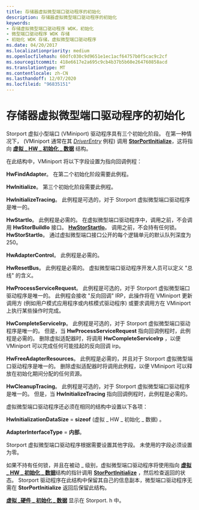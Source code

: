 ```yaml
---
title: 存储器虚拟微型端口驱动程序的初始化
description: 存储器虚拟微型端口驱动程序的初始化
keywords:
- 存储虚拟微型端口驱动程序 WDK，初始化
- 微型端口驱动程序 WDK 存储
- 初始化 WDK 存储，虚拟微型端口驱动程序
ms.date: 04/20/2017
ms.localizationpriority: medium
ms.openlocfilehash: 60dfc030c9d9651e1ec1acf64757b0f5cac9c2cf
ms.sourcegitcommit: 418e6617e2a695c9cb4b37b5b60e264760858acd
ms.translationtype: MT
ms.contentlocale: zh-CN
ms.lasthandoff: 12/07/2020
ms.locfileid: "96835151"
---
```

# <a name="initialization-of-storage-virtual-miniport-drivers"></a>存储器虚拟微型端口驱动程序的初始化


Storport 虚拟小型端口 (VMiniport) 驱动程序具有三个初始化阶段。 在第一种情况下， (VMiniport 通常在其 [*DriverEntry*](/windows-hardware/drivers/ddi/wdm/nc-wdm-driver_initialize) 例程) 调用 [**StorPortInitialize**](/windows-hardware/drivers/ddi/storport/nf-storport-storportinitialize)，这将指向 [**虚拟 \_ HW \_ 初始化 \_ 数据**](/windows-hardware/drivers/ddi/storport/ns-storport-_virtual_hw_initialization_data) 结构。

在此结构中，VMiniport 将以下字段设置为指向回调例程：

**HwFindAdapter**。 在第二个初始化阶段需要此例程。

**HwInitialize**。 第三个初始化阶段需要此例程。

**HwInitializeTracing**。 此例程是可选的，对于 Storport 虚拟微型端口驱动程序是唯一的。

**HwStartIo**。 此例程是必需的。 在虚拟微型端口驱动程序中，调用之前，不会调用 **HwStorBuildIo** 接口。 [**HwStorStartIo**](/windows-hardware/drivers/ddi/storport/nc-storport-hw_startio)。 调用之前，不会持有任何锁。 **HwStorStartIo**。 通过虚拟微型端口接口公开的每个逻辑单元的默认队列深度为250。

**HwAdapterControl**。 此例程是必需的。

**HwResetBus**。 此例程是必需的。 虚拟微型端口驱动程序开发人员可以定义 "总线" 的含义。

**HwProcessServiceRequest**。 此例程是可选的，对于 Storport 虚拟微型端口驱动程序是唯一的。 此例程会接收 "反向回调" IRP，此操作将在 VMiniport 更新调用方 (例如用户模式应用程序或内核模式驱动程序) 或要求调用方在 VMiniport 上执行某些操作时完成。

**HwCompleteServiceIrp**。 此例程是可选的，对于 Storport 虚拟微型端口驱动程序是唯一的。 但是，当 **HwProcessServiceRequest** 指向回调例程时，此例程是必需的。 删除虚拟适配器时，将调用 **HwCompleteServiceIrp** ，以便 VMiniport 可以完成任何可能挂起的反向回调 irp。

**HwFreeAdapterResources**。 此例程是必需的，并且对于 Storport 虚拟微型端口驱动程序是唯一的。 删除虚拟适配器时将调用此例程，以便 VMiniport 可以释放在初始化期间分配的任何资源。

**HwCleanupTracing**。 此例程是可选的，对于 Storport 虚拟微型端口驱动程序是唯一的。 但是，当 **HwInitializeTracing** 指向回调例程时，此例程是必需的。

虚拟微型端口驱动程序还必须在相同的结构中设置以下各项：

**HwInitializationDataSize**  = **sizeof** (虚拟 \_ HW \_ 初始化 \_ 数据) 。

**AdapterInterfaceType**  = **内部**。

Storport 虚拟微型端口驱动程序根据需要设置其他字段。 未使用的字段必须设置为零。

如果不持有任何锁，并且在被动 \_ 级别，虚拟微型端口驱动程序将使用指向 [**虚拟 \_ HW \_ 初始化 \_ 数据**](/windows-hardware/drivers/ddi/storport/ns-storport-_virtual_hw_initialization_data)结构的指针调用 [**StorPortInitialize**](/windows-hardware/drivers/ddi/storport/nf-storport-storportinitialize) ，然后检查返回的状态。 Storport 驱动程序在此结构中保留其自己的信息副本，微型端口驱动程序无需在 **StorPortInitialize** 返回后保留此结构。

[**虚拟 \_硬件 \_ 初始化 \_ 数据**](/windows-hardware/drivers/ddi/storport/ns-storport-_virtual_hw_initialization_data) 显示在 Storport. h 中。

 

